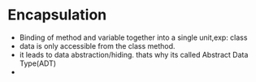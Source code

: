 # Encapsulation

<ul>
<!-- <li> </li> -->
<li> Binding of method and variable together into a single unit,exp: class </li>
<li> data is only accessible from the class method.
<li> it leads to data abstraction/hiding. thats why its called Abstract Data Type(ADT)
<li>
</ul>